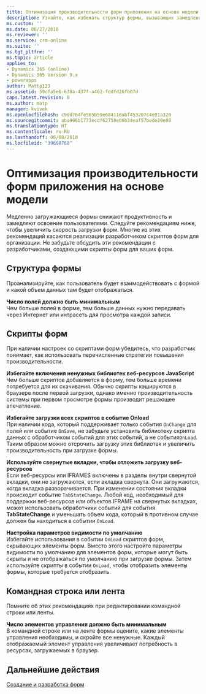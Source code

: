 ```yaml
---
title: Оптимизация производительности форм приложения на основе модели в PowerApps | Документы Майкрософт
description: Узнайте, как избежать структур формы, вызывающих замедление загрузки
ms.custom: ''
ms.date: 06/27/2018
ms.reviewer: ''
ms.service: crm-online
ms.suite: ''
ms.tgt_pltfrm: ''
ms.topic: article
applies_to:
- Dynamics 365 (online)
- Dynamics 365 Version 9.x
- powerapps
author: Mattp123
ms.assetid: 59cfa5e6-638a-437f-a462-fddfd26fb07d
caps.latest.revision: 8
ms.author: matp
manager: kvivek
ms.openlocfilehash: c9dd764fe565b59e68411dabf453207c4e01a320
ms.sourcegitcommit: aba996b1773ecdf62758e06b34eaf57bede29e08
ms.translationtype: HT
ms.contentlocale: ru-RU
ms.lasthandoff: 08/08/2018
ms.locfileid: "39698768"
---
```

# <a name="optimize-model-driven-app-form-performance"></a>Оптимизация производительности форм приложения на основе модели

Медленно загружающиеся формы снижают продуктивность и замедляют освоение пользователями. Следуйте рекомендациям ниже, чтобы увеличить скорость загрузки форм. Многие из этих рекомендаций касаются реализации разработчиком скриптов форм для организации. Не забудьте обсудить эти рекомендации с разработчиками, создающими скрипты форм для ваших форм.  
  
<a name="BKMK_FormDesign"></a>   
## <a name="form-design"></a>Структура формы  
 Проанализируйте, как пользователь будет взаимодействовать с формой и какой объем данных там будет отображаться.  
  
 **Число полей должно быть минимальным**  
 Чем больше полей в форме, тем больше данных нужно передавать через Интернет или интрасеть для просмотра каждой записи.  
  
<a name="BKMK_FormScripts"></a>   
## <a name="form-scripts"></a>Скрипты форм  
 При наличии настроек со скриптами форм убедитесь, что разработчик понимает, как использовать перечисленные стратегии повышения производительности.  
  
 **Избегайте включения ненужных библиотек веб-ресурсов JavaScript**  
 Чем больше скриптов добавляется в форму, тем больше времени потребуется для их скачивания. Обычно скрипты кэшируются в браузере после первой загрузки, однако именно производительность системы при первом просмотре формы производит решающее впечатление.  
  
 **Избегайте загрузки всех скриптов в событие Onload**  
 При наличии кода, который поддерживает только события `OnChange` для полей или событие `OnSave`, не забудьте установить библиотеку скрипта данных с обработчиком событий для этих событий, а не события`OnLoad`. Таким образом можно отсрочить загрузку этих библиотек и увеличить производительность при загрузке формы.  
  
 **Используйте свернутые вкладки, чтобы отложить загрузку веб-ресурсов**  
 Если веб-ресурсы или IFRAMES включены в разделы внутри свернутой вкладки, они не загружаются, если вкладка свернута. Они загружаются, когда вкладка разворачивается. При изменении состояния вкладки происходит событие `TabStateChange`. Любой код, необходимый для поддержки веб-ресурсов или объектов IFRAME на свернутых вкладках, может использовать обработчики событий для события **TabStateChange** и уменьшать объем кода, который в противном случае должен бы находиться в событии `OnLoad`.  
  
 **Настройка параметров видимости по умолчанию**  
 Избегайте использования в событии `OnLoad` скриптов форм, скрывающих элементы форм. Вместо этого настройте параметры видимости по умолчанию для элементов форм, которые могут быть скрыты и не отображаться по умолчанию при загрузке формы. Затем используйте скрипты в событии `OnLoad`, чтобы отобразить элементы формы, которые требуется отобразить.  
  
<a name="BKMK_CommandBar"></a>   
## <a name="command-bar-or-ribbon"></a>Командная строка или лента  
 Помните об этих рекомендациях при редактировании командной строки или ленты.  
  
 **Число элементов управления должно быть минимальным**  
 В командной строке или на ленте формы оцените, какие элементы управления необходимы, и скройте все ненужные. Каждый отображаемый элемент управления увеличивает потребность в ресурсах, загружаемых в браузер.  
  
## <a name="next-steps"></a>Дальнейшие действия  
 [Создание и разработка форм](create-design-forms.md)    
    
 
